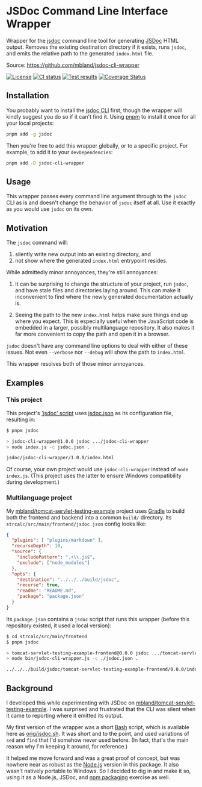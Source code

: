 # JSDoc Command Line Interface Wrapper

 Wrapper for the [jsdoc][cli] command line tool for generating [JSDoc][] HTML
 output. Removes the existing destination directory if it exists, runs `jsdoc`,
 and emits the relative path to the generated `index.html` file.

Source: <https://github.com/mbland/jsdoc-cli-wrapper>

[![License](https://img.shields.io/github/license/mbland/jsdoc-cli-wrapper.svg)](https://github.com/mbland/jsdoc-cli-wrapper/blob/main/LICENSE.txt)
[![CI status](https://github.com/mbland/jsdoc-cli-wrapper/actions/workflows/run-tests.yaml/badge.svg)](https://github.com/mbland/jsdoc-cli-wrapper/actions/workflows/run-tests.yaml?branch=main)
[![Test results](https://github.com/mbland/jsdoc-cli-wrapper/actions/workflows/publish-test-results.yaml/badge.svg)](https://github.com/mbland/jsdoc-cli-wrapper/actions/workflows/publish-test-results.yaml?branch=main)
[![Coverage Status](https://coveralls.io/repos/github/mbland/jsdoc-cli-wrapper/badge.svg?branch=main)][coveralls-jsdw]

## Installation

You probably want to install the [jsdoc CLI][cli] first, though the wrapper will
kindly suggest you do so if it can't find it. Using [pnpm][] to install it once
for all your local projects:

```sh
pnpm add -g jsdoc
```

Then you're free to add this wrapper globally, or to a specific project. For
example, to add it to your `devDependencies`:

```sh
pnpm add -D jsdoc-cli-wrapper
```

## Usage

This wrapper passes every command line argument through to the `jsdoc` CLI as is
and doesn't change the behavior of `jsdoc` itself at all. Use it exactly as you
would use `jsdoc` on its own.

## Motivation

The `jsdoc` command will:

1. silently write new output into an existing directory, and
2. not show where the generated `index.html` entrypoint resides.

While admittedly minor annoyances, they're still annoyances:

1. It can be surprising to change the structure of your project, run `jsdoc`,
   and have stale files and directories laying around. This can make it
   inconvenient to find where the newly generated documentation actually is.

2. Seeing the path to the new `index.html` helps make sure things end up where
   you expect. This is especially useful when the JavaScript code is embedded in
   a larger, possibly multilanguage repository. It also makes it far more
   convenient to copy the path and open it in a browser.

`jsdoc` doesn't have any command line options to deal with either of these
issues. Not even `--verbose` nor `--debug` will show the path to `index.html`.

This wrapper resolves both of those minor annoyances.

## Examples

### This project

This project's ['jsdoc' script](./package.json) uses [jsdoc.json](./jsdoc.json)
as its configuration file, resulting in:

```sh
$ pnpm jsdoc

> jsdoc-cli-wrapper@1.0.0 jsdoc .../jsdoc-cli-wrapper
> node index.js -c jsdoc.json .

jsdoc/jsdoc-cli-wrapper/1.0.0/index.html
```

Of course, your own project would use `jsdoc-cli-wrapper` instead of `node
index.js`. (This project uses the latter to ensure Windows compatibility during development.)

### Multilanguage project

My [mbland/tomcat-servlet-testing-example][] project uses [Gradle][] to build
both the frontend and backend into a common `build/` directory. Its
`strcalc/src/main/frontend/jsdoc.json` config looks like:

```json
{
  "plugins": [ "plugins/markdown" ],
  "recurseDepth": 10,
  "source": {
    "includePattern": ".+\\.js$",
    "exclude": ["node_modules"]
  },
  "opts": {
    "destination": "../../../build/jsdoc",
    "recurse": true,
    "readme": "README.md",
    "package": "package.json"
  }
}
```

Its `package.json` contains a `jsdoc` script that runs this wrapper (before this
repository existed, it used a local version):

```sh
$ cd strcalc/src/main/frontend
$ pnpm jsdoc

> tomcat-servlet-testing-example-frontend@0.0.0 jsdoc .../tomcat-servlet-testing-example/strcalc/src/main/frontend
> node bin/jsdoc-cli-wrapper.js -c ./jsdoc.json .

../../../build/jsdoc/tomcat-servlet-testing-example-frontend/0.0.0/index.html
```

## Background

I developed this while experimenting with JSDoc on
[mbland/tomcat-servlet-testing-example][]. I was surprised and frustrated that
the CLI was silent when it came to reporting where it emitted its output.

My first version of the wrapper was a short [Bash][] script, which is available
here as [orig/jsdoc.sh](./orig/jsdoc.sh). It was short and to the point, and
used variations of `sed` and `find` that I'd somehow never used before. (In
fact, that's the main reason why I'm keeping it around, for reference.)

It helped me move forward and was a great proof of concept, but was nowhere near
as robust as the [Node.js][] version in this package. It also wasn't natively
portable to Windows. So I decided to dig in and make it so, using it as a
Node.js, JSDoc, and [npm packaging][] exercise as well.

[JSDoc]: https://jsdoc.app/
[cli]: https://github.com/jsdoc/jsdoc
[coveralls-jsdw]: https://coveralls.io/github/mbland/jsdoc-cli-wrapper?branch=main
[pnpm]: https://pnpm.io/
[mbland/tomcat-servlet-testing-example]: https://github.com/mbland/tomcat-servlet-testing-example
[Gradle]: https://gradle.org/
[Bash]: https://www.gnu.org/software/bash/
[Node.js]: https://nodejs.org/
[npm packaging]: https://docs.npmjs.com/packages-and-modules
